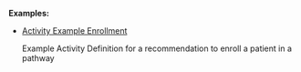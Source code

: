 **Examples:**

*  [Activity Example Enrollment](ActivityDefinition-activity-example-enrollment-ad.html)

    Example Activity Definition for a recommendation to enroll a patient in a pathway